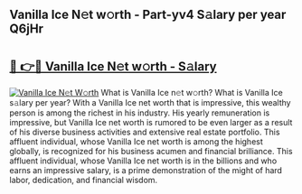## Vanilla Ice N𝚎t w𝚘rth - Part-yv4 S𝚊lary per year Q6jHr

# <h2><a href="http://gc37zw1.nevu.top/?p=Vanilla+Ice">🔗 👉🔴 Vanilla Ice N𝚎t w𝚘rth - S𝚊lary</a></h2>

[![Vanilla Ice N𝚎t W𝚘rth](https://i.imgur.com/Oavwk0R.jpeg)](http://gc37zw1.nevu.top/?p=Vanilla+Ice)
What is Vanilla Ice n𝚎t w𝚘rth? What is Vanilla Ice s𝚊lary per year?
With a Vanilla Ice net worth that is impressive, this wealthy person is among the richest in his industry. His yearly remuneration is impressive, but Vanilla Ice net worth is rumored to be even larger as a result of his diverse business activities and extensive real estate portfolio. This affluent individual, whose Vanilla Ice net worth is among the highest globally, is recognized for his business acumen and financial brilliance. This affluent individual, whose Vanilla Ice net worth is in the billions and who earns an impressive salary, is a prime demonstration of the might of hard labor, dedication, and financial wisdom.
